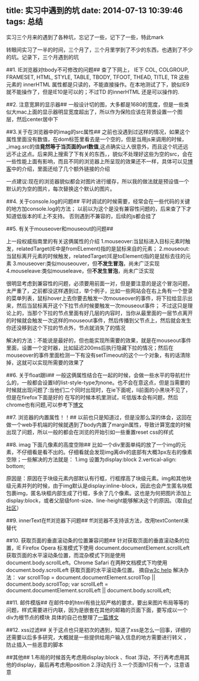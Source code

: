 title: 实习中遇到的坑
date: 2014-07-13 10:39:46
tags: 总结
---

实习三个月来的遇到了各种坑，忘记了一些，记下了一些，特此mark

<!--more-->

转眼间实习了一半的时间，三个月了，三个月里学到了不少的东西，也遇到了不少的坑。记录下，三个月遇到的坑

##1. IE浏览器对tbody不可修改的问题##
查了下网上， IE下 COL, COLGROUP, FRAMESET, HTML, STYLE, TABLE, TBODY, TFOOT, THEAD, TITLE, TR 这些元素的 innerHTML 属性都是只读的，不能直接操作。在本地测试了下，貌似IE9就不能操作了，但是IE10是可以的；不过TD 的innerHTML 还是可以操作的.

##2. 注意宽屏的显示器##
一般设计切的图，大多都是1680的宽度，但是一些类似大mac上面的显示器明显宽度超出了，所以作为保险应该在背景设置一个图层，然后center居中下

##3.关于在浏览器中的imag的src属性##
  之前也没遇到过这样的情况，如果这个属性里面没有数值，在dom标签里看去是一个空的，但是当用js来调用的时候，_imag.src的值**竟然等于当页面的url数值**,这点确实让人很意外，而且这个坑还远远不止这点。后来网上搜索了下有关的东西，，貌似不处理好这些为空的src，会在一些性能上面有影响，而且不同的浏览器上所呈现的效果还不一样，具体可以见[博客][1]中的介绍，里面还给了几个额外链接的介绍
  
一点建议:现在的浏览器貌似都会对图片进行缓存，所以我的做法就是预设值一个默认的为空的图片，每次替换这个默认的图片。
  
##4. 关于console.log的问题##
平时调试的时候需要，经常会在一些代码的关键的地方加console.log的方法； 以前以为这个是没有兼容性问题的，后来查了下才知道低版本的IE上不支持。 否则遇到不兼容的，后续的js都会挂了

##5. 有关于mouseover和mouseout的问题##

上一段权威指南里的有关这俩属性的介绍
1.mouseover:当鼠标进入目标元素时触发，relatedTarget(IE中是fromELement)指的是鼠标来自的元素；
2.mouseout:当鼠标离开元素的时候触发，relatedTarget(IE是toElement)指的是鼠标去往的元素
3.mouseover:类似mouseouver，但**不发生冒泡**，尚未广泛实现
4.mouseleave:类似mouseleave，但**不发生冒泡**，尚未广泛实现

很明显考虑到兼容性的问题，必须要用前面一对，但是要注意的是这个冒泡问题，太严重了，之前都没这样遇到过，举个例子，比如一些网站会在右上角有一个登录的菜单列表，鼠标hover上去你要去触发一次mouseover的事件，将下拉给显示出来，然后当鼠标离开这个下拉节点时候要触发一次mouseout事件；
不过这只是理论上的，当那个下拉的节点里面有好几层的内容时，当你从最里面的一层节点离开的时候就会触发一次这样的mouseout事件，然后传播到父节点上，然后就会发生你还没移到这个下拉的节点外，节点就消失了的情况

解决的方法：不能说是最好的，但也能实现所需要的效果，就是在mouseout事件里面，设置一个定时器，比如延迟200ms后执行隐藏下拉的情况；然后在mouseover的事件里面检测一下有没有setTimeout的这个一个对象，有的话清除掉，这就可以实现所需要的效果了

##6. 关于float跟li##
一般这俩属性结合在一起的时候，会做一些水平的导航栏什么的，一般都会设置li的list-style-type为none。也不会在意这点，但是当需要的时候就出现问题了:当他们二个同时出现时，在ie下面呢，li前面的小黑块不见了，但是在firefox下面是好的
在写的时候本机里测试，IE低版本会有问题，然后chrome也有问题,可以参考下[博文][2]

##7. 浏览器的内置属性！！##
以前也只是知道过，但是没那么深的体会，这回在做一个web手机端的时候就遇到了body内置了margin属性，导致计算宽度的时候出现了问题，所以一般的都会在浏览的开始引如一些重置reset css的样式

##8. imag 下面几像素的高度空隙##
比如一个div里面单纯的放了一个img的元素，不仔细看是看不出的。仔细看就会发现img离div的底部有大概3px左右的像素空隙；一些解决的方法就是：
1.img 设置为display:block
2.vertical-align: bottom;

原因是：原因在于块级元素内部默认有行框，行框撑高了块级元素。img和其他块级元素并列的时候，由于img默认是display:inline-block，因此也会产生匿名块框包裹img，匿名块框内部生成了行框，多余了几个像素。这也是为何把图片添加上display:block，或者父层级font-size、line-height能够解决这个的原因。（取自[sf社区][3]）

##9. innerText在ff浏览器下问题##
ff浏览器不支持该方法，改用textContent来替代

##10. 获取页面的垂直滚动条的位置兼容问题##
针对获取页面的垂直滚动条的位置，IE Firefox Opera 标准模式下使用 document.documentElement.scrollLeft 获取页面的水平滚动条位置，而混杂模式下则是使用 document.body.scrollLeft。Chrome Safari 在两种文档模式下均使用 document.body.scrollLeft 获取页面的水平滚动条位置。
摘自[w3c help][4]
解决办法：
var scrollTop = document.documentElement.scrollTop || document.body.scrollTop;
var scrollLeft = document.documentElement.scrollLeft || document.body.scrollLeft;

##11. 邮件模版##
在邮件中的html有些比较严格的要求，要出来图片布局等等的问题，样式需要进行内联，因为是嵌套在其他的邮箱的页面下面，要写成以一个div为根节点的模块
具体的自己也整理了[一篇博文][5]

##12. xss过滤##
关于这点也只是初次的遇到，知道了xss是怎么一回事，详细的还需要以后多多研究，大概就是一些提供给用户输入信息的地方需要进行转义 ，防止插入一些恶意的脚本

##其他##
1.布局的时候首先考虑用display:block 、float 浮动，不行再考虑用其他的display，最后再考虑用position
2.浮动先行
3.一个页面h1只有一个，注意语意

[1]:http://www.cnblogs.com/pkurain/archive/2009/12/15/1624672.html
[2]:http://blog.51yip.com/htmlcss/858.html
[3]:http://segmentfault.com/q/1010000000441100
[4]:http://www.w3help.org/zh-cn/causes/BX9008
[5]:http://blog.csdn.net/tankpt/article/details/24602087